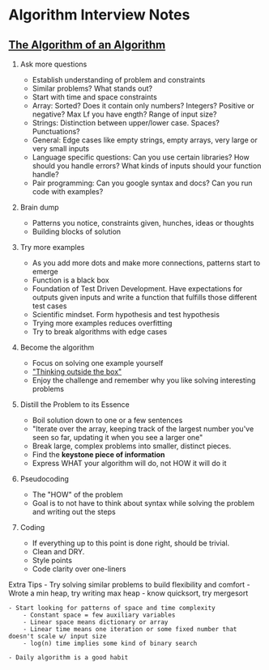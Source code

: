 # Algorithm Interview Notes

## [The Algorithm of an Algorithm](https://medium.com/outco/the-algorithm-of-an-algorithm-28043fe47b51)

1. Ask more questions
    - Establish understanding of problem and constraints
    - Similar problems? What stands out?
    - Start with time and space constraints
    - Array: Sorted? Does it contain only numbers? Integers? Positive or negative? Max Lf you have ength? Range of input size?
    - Strings: Distinction between upper/lower case. Spaces? Punctuations?
    - General: Edge cases like empty strings, empty  arrays, very large or very small inputs
    - Language specific questions: Can you use certain libraries? How should you handle errors? What kinds of inputs should your function handle?
    - Pair programming: Can you google syntax and docs? Can you run code with examples?

2. Brain dump
    - Patterns you notice, constraints given, hunches, ideas or thoughts
    - Building blocks of solution

3. Try more examples
    - As you add more dots and make more connections, patterns start to emerge
    - Function is a black box
    - Foundation of Test Driven Development. Have expectations for outputs given inputs and write a function that fulfills those different test cases
    - Scientific mindset. Form hypothesis and test hypothesis
    - Trying more examples reduces overfitting
    - Try to break algorithms with edge cases

4. Become the algorithm
    - Focus on solving one example yourself 
    - ["Thinking outside the box"](https://www.youtube.com/watch?v=zDZFcDGpL4U)
    - Enjoy the challenge and remember why you like solving interesting problems

5. Distill the Problem to its Essence
    - Boil solution down to one or a few sentences
    - "Iterate over the array, keeping track of the largest number you've seen so far, updating it when you see a larger one"
    - Break large, complex problems into smaller, distinct pieces.
    - Find the **keystone piece of information**
    - Express WHAT your algorithm will do, not HOW it will do it

6. Pseudocoding
    - The "HOW" of the problem
    - Goal is to not have to think about syntax while solving the problem and writing out the steps

7. Coding
    - If everything up to this point is done right, should be trivial.
    - Clean and DRY.
    - Style points 
    - Code clarity over one-liners

Extra Tips
    - Try solving similar problems to build flexibility and comfort
        - Wrote a min heap, try writing max heap
        - know quicksort, try mergesort

    - Start looking for patterns of space and time complexity
        - Constant space = few auxiliary variables
        - Linear space means dictionary or array
        - Linear time means one iteration or some fixed number that doesn't scale w/ input size
        - log(n) time implies some kind of binary search
    
    - Daily algorithm is a good habit